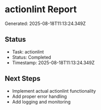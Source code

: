 # actionlint Report

Generated: 2025-08-18T11:13:24.349Z

## Status
- Task: actionlint
- Status: Completed
- Timestamp: 2025-08-18T11:13:24.349Z

## Next Steps
- Implement actual actionlint functionality
- Add proper error handling
- Add logging and monitoring
